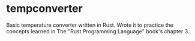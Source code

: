 # tempconverter
Basic temperature converter written in Rust. Wrote it to practice the concepts learned in The "Rust Programming Language" book's chapter 3.
